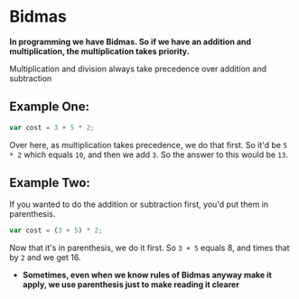 # Bidmas
**In programming we have Bidmas. So if we have an addition and multiplication, the multiplication takes priority.**


Multiplication and division always take precedence over addition and subtraction

## Example One:
```js
var cost = 3 + 5 * 2;
```
Over here, as multiplication takes precedence, we do that first. So it'd be `5 * 2` which equals `10`, and then we add `3`. So the answer to this would be `13`.


## Example Two:
If you wanted to do the addition or subtraction first, you'd put them in parenthesis.
```js
var cost = (3 + 5) * 2;
```
Now that it's in parenthesis, we do it first. So `3 + 5` equals 8, and times that by `2` and we get 16.


* **Sometimes, even when we know rules of Bidmas anyway make it apply, we use parenthesis just to make reading it clearer**
